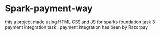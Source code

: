 # Spark-payment-way
this a project made using HTML CSS and JS for sparks foundation task 3 payment integration task . payment integration has been by Razorpay
